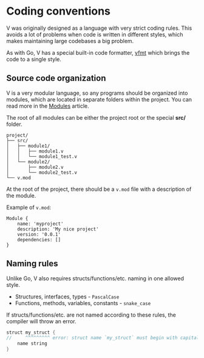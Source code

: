 # Coding conventions

V was originally designed as a language with very strict coding rules.
This avoids a lot of problems when code is written in different styles, which makes maintaining
large codebases a big problem.

As with Go, V has a special built-in code formatter,
[vfmt](../tools/builtin-tools.md#v-fmt)
which brings the code to a single style.

## Source code organization

V is a very modular language, so any programs should be organized into modules, which are located in
separate folders within the project.
You can read more in the [Modules](../concepts/modules/overview.md) article.

The root of all modules can be either the project root or the special **src/** folder.

```text
project/
├── src/
│   ├── module1/
│   │   ├── module1.v
│   │   └── module1_test.v
│   └── module2/
│       ├── module2.v
│       └── module2_test.v
└── v.mod
```

At the root of the project, there should be a `v.mod` file with a description of the module.

Example of `v.mod`:

```vmod
Module {
    name: 'myproject'
    description: 'My nice project'
    version: '0.0.1'
    dependencies: []
}
```

## Naming rules

Unlike Go, V also requires structs/functions/etc. naming in one allowed style.

- Structures, interfaces, types - `PascalCase`
- Functions, methods, variables, constants - `snake_case`

If structs/functions/etc. are not named according to these rules,
the compiler will throw an error.

```v play
struct my_struct {
//     ^^^^^^^^^ error: struct name `my_struct` must begin with capital letter
    name string
}
```
